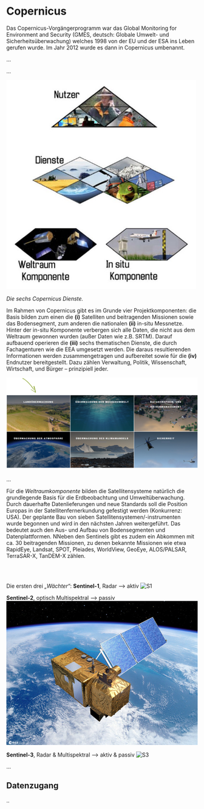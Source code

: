 # Copernicus


Das Copernicus-Vorgängerprogramm war das Global Monitoring for Environment and Security (GMES, deutsch: Globale Umwelt- und Sicherheitsüberwachung) welches 1998 von der EU und der ESA ins Leben gerufen wurde. Im Jahr 2012 wurde es dann in Copernicus umbenannt. 

...

...

![CopernicusKomponenten](/pages/09.Geovisualisierung/Copernicus_Komponenten.png)

*Die sechs Copernicus Dienste.*

Im Rahmen von Copernicus gibt es im Grunde vier Projektkomponenten: die Basis bilden zum einen die __(i)__ Satelliten und beitragenden Missionen sowie das Bodensegment, zum anderen die nationalen **(ii)** in-situ Messnetze. Hinter der in-situ Komponente verbergen sich alle Daten, die nicht aus dem Weltraum gewonnen wurden (außer Daten wie z.B. SRTM). Darauf aufbauend operieren die __(iii)__ sechs thematischen Dienste, die durch Fachagenturen wie die EEA umgesetzt werden. Die daraus resultierenden Informationen werden zusammengetragen und aufbereitet sowie für die __(iv)__ Endnutzer bereitgestellt. Dazu zählen Verwaltung, Politik, Wissenschaft, Wirtschaft, und Bürger – prinzipiell jeder.

![CopernicusDienste](/pages/09.Geovisualisierung/Copernicus_Dienste_1.png)


...

Für die *Weltraumkomponente* bilden die Satellitensysteme natürlich die grundlegende Basis für die Erdbeobachtung und Umweltüberwachung. Durch dauerhafte Datenlieferungen und neue Standards soll die Position Europas in der Satellitenfernerkundung gefestigt werden (Konkurrenz: USA). Der geplante Bau von sieben Satellitensystemen/-instrumenten wurde begonnen und wird in den nächsten Jahren weitergeführt. Das bedeutet auch den Aus- und Aufbau von Bodensegmenten und Datenplattformen. NNeben den Sentinels gibt es zudem ein Abkommen mit ca. 30 beitragenden Missionen, zu denen bekannte Missionen wie etwa RapidEye, Landsat, SPOT, Pleiades, WorldView, GeoEye, ALOS/PALSAR, TerraSAR-X, TanDEM-X zählen.

<br><br>

Die ersten drei *„Wächter“*:
__Sentinel-1__, Radar --> aktiv
![S1](/pages/09.Geovisualisierung/Sentinel-1.png)
 
 
__Sentinel-2__, optisch Multispektral --> passiv
 ![S2](/pages/09.Geovisualisierung/Sentinel-2.jpg)
  
__Sentinel-3__, Radar & Multispektral --> aktiv & passiv
![S3](/pages/09.Geovisualisierung/Sentinel-3.png)

...

## Datenzugang

..


